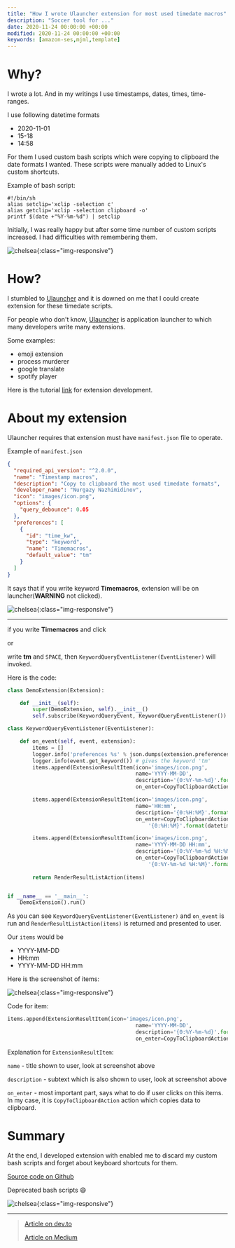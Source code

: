 ```yaml
---
title: "How I wrote Ulauncher extension for most used timedate macros"
description: "Soccer tool for ..."
date: 2020-11-24 00:00:00 +00:00
modified: 2020-11-24 00:00:00 +00:00
keywords: [amazon-ses,mjml,template]
---
```


# Why?

I wrote a lot. And in my writings I use timestamps, dates, times, time-ranges.

I use following datetime formats
- 2020-11-01
- 15-18
- 14:58

For them I used custom bash scripts which were copying to clipboard the date formats I wanted. These scripts were manually added to Linux's custom shortcuts. 

Example of bash script:

```shell
#!/bin/sh
alias setclip='xclip -selection c'
alias getclip='xclip -selection clipboard -o'
printf $(date +"%Y-%m-%d") | setclip
```

Initially, I was really happy but after some time number of custom scripts increased. I had difficulties with remembering them.

![chelsea](/extension-ulauncher/ulauncher-extension-shortcuts.png){:class="img-responsive"}


# How?

I stumbled to [Ulauncher](https://ulauncher.io/) and it is downed on me that I could create extension for these timedate scripts.

For people who don't know, [Ulauncher](https://ulauncher.io/) is application launcher to which many developers write many extensions. 

Some examples:
- emoji extension
- process murderer
- google translate
- spotify player


Here is the tutorial [link](http://docs.ulauncher.io/en/latest/extensions/tutorial.html) for extension development.

# About my extension

Ulauncher requires that extension must have `manifest.json` file to operate.

Example of `manifest.json`

```json
{
  "required_api_version": "^2.0.0",
  "name": "Timestamp macros",
  "description": "Copy to clipboard the most used timedate formats",
  "developer_name": "Nurgazy Nazhimidinov",
  "icon": "images/icon.png",
  "options": {
    "query_debounce": 0.05
  },
  "preferences": [
    {
      "id": "time_kw",
      "type": "keyword",
      "name": "Timemacros",
      "default_value": "tm"
    }
  ]
}

```

It says that if you write keyword **Timemacros**, extension will be on launcher(**WARNING** not clicked).

![chelsea](/extension-ulauncher/ulauncher-extension-keyword.png){:class="img-responsive"}


---

if you write **Timemacros** and click 

or 

write **tm** and `SPACE`, then `KeywordQueryEventListener(EventListener)` will invoked.

Here is the code:

```python
class DemoExtension(Extension):

    def __init__(self):
        super(DemoExtension, self).__init__()
        self.subscribe(KeywordQueryEvent, KeywordQueryEventListener())

class KeywordQueryEventListener(EventListener):

    def on_event(self, event, extension):
        items = []
        logger.info('preferences %s' % json.dumps(extension.preferences))
        logger.info(event.get_keyword()) # gives the keyword 'tm'
        items.append(ExtensionResultItem(icon='images/icon.png',
                                         name='YYYY-MM-DD',
                                         description='{0:%Y-%m-%d}'.format(datetime.datetime.now()),
                                         on_enter=CopyToClipboardAction('{0:%Y-%m-%d}'.format(datetime.datetime.now()))))

        items.append(ExtensionResultItem(icon='images/icon.png',
                                         name='HH:mm',
                                         description='{0:%H:%M}'.format(datetime.datetime.now()),
                                         on_enter=CopyToClipboardAction(
                                             '{0:%H:%M}'.format(datetime.datetime.now()))))

        items.append(ExtensionResultItem(icon='images/icon.png',
                                         name='YYYY-MM-DD HH:mm',
                                         description='{0:%Y-%m-%d %H:%M}'.format(datetime.datetime.now()),
                                         on_enter=CopyToClipboardAction(
                                             '{0:%Y-%m-%d %H:%M}'.format(datetime.datetime.now()))))
            
        return RenderResultListAction(items)


if __name__ == '__main__':
    DemoExtension().run()

```

As you can see `KeywordQueryEventListener(EventListener)` and `on_event` is run and `RenderResultListAction(items)` is returned and presented to user.

Our `items` would be
- YYYY-MM-DD 
- HH:mm 
- YYYY-MM-DD HH:mm 

Here is the screenshot of items:

![chelsea](/extension-ulauncher/ulauncher-extension-items.png){:class="img-responsive"}


Code for item:

```python
items.append(ExtensionResultItem(icon='images/icon.png',
                                         name='YYYY-MM-DD',
                                         description='{0:%Y-%m-%d}'.format(datetime.datetime.now()),
                                         on_enter=CopyToClipboardAction('{0:%Y-%m-%d}'.format(datetime.datetime.now()))))

```

Explanation for `ExtensionResultItem`: 

`name` - title shown to user, look at screenshot above

`description` - subtext which is also shown to user, look at screenshot above

`on_enter` - most important part, says what to do if user clicks on this items. In my case, it is `CopyToClipboardAction` action which copies data to clipboard.


# Summary

At the end, I developed extension with enabled me to discard my custom bash scripts and forget about keyboard shortcuts for them.

[Source code on Github](https://github.com/nurgasemetey/ulauncher-timestamp-macros)


Deprecated bash scripts 😄

![chelsea](/extension-ulauncher/ulauncher-extension-bash-scripts.png){:class="img-responsive"}


---

> [Article on dev.to](https://dev.to/nurgasemetey/how-i-wrote-ulauncher-extension-for-most-used-timedate-macros-c5i)
> 
> [Article on Medium](https://nurgasemetey.medium.com/how-i-wrote-ulauncher-extension-for-most-used-timedate-macros-f6ad14ee0bad)